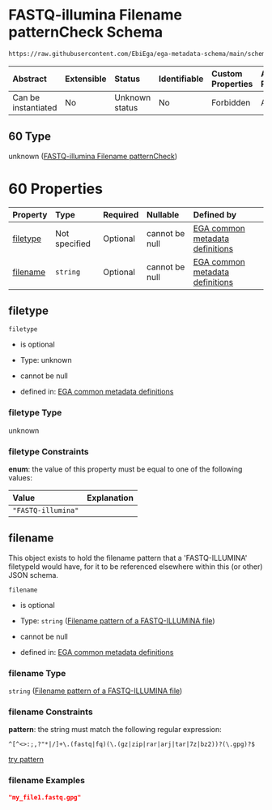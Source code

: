 # FASTQ-illumina Filename patternCheck Schema

```txt
https://raw.githubusercontent.com/EbiEga/ega-metadata-schema/main/schemas/EGA.common-definitions.json#/$defs/filenameFiletypePatternCheck/anyOf/60
```



| Abstract            | Extensible | Status         | Identifiable | Custom Properties | Additional Properties | Access Restrictions | Defined In                                                                                           |
| :------------------ | :--------- | :------------- | :----------- | :---------------- | :-------------------- | :------------------ | :--------------------------------------------------------------------------------------------------- |
| Can be instantiated | No         | Unknown status | No           | Forbidden         | Allowed               | none                | [EGA.common-definitions.json\*](../../../schemas/EGA.common-definitions.json "open original schema") |

## 60 Type

unknown ([FASTQ-illumina Filename patternCheck](ega-4-defs-check-filetype-checks-based-on-its-filename-anyof-fastq-illumina-filename-patterncheck.md))

# 60 Properties

| Property              | Type          | Required | Nullable       | Defined by                                                                                                                                                                                                                                                                                                                                                            |
| :-------------------- | :------------ | :------- | :------------- | :-------------------------------------------------------------------------------------------------------------------------------------------------------------------------------------------------------------------------------------------------------------------------------------------------------------------------------------------------------------------- |
| [filetype](#filetype) | Not specified | Optional | cannot be null | [EGA common metadata definitions](ega-4-defs-check-filetype-checks-based-on-its-filename-anyof-fastq-illumina-filename-patterncheck-properties-filetype.md "https://raw.githubusercontent.com/EbiEga/ega-metadata-schema/main/schemas/EGA.common-definitions.json#/$defs/filenameFiletypePatternCheck/anyOf/60/properties/filetype")                                  |
| [filename](#filename) | `string`      | Optional | cannot be null | [EGA common metadata definitions](ega-4-defs-check-filetype-checks-based-on-its-filename-anyof-fastq-illumina-filename-patterncheck-properties-filename-pattern-of-a-fastq-illumina-file.md "https://raw.githubusercontent.com/EbiEga/ega-metadata-schema/main/schemas/EGA.common-definitions.json#/$defs/filenameFiletypePatternCheck/anyOf/60/properties/filename") |

## filetype



`filetype`

*   is optional

*   Type: unknown

*   cannot be null

*   defined in: [EGA common metadata definitions](ega-4-defs-check-filetype-checks-based-on-its-filename-anyof-fastq-illumina-filename-patterncheck-properties-filetype.md "https://raw.githubusercontent.com/EbiEga/ega-metadata-schema/main/schemas/EGA.common-definitions.json#/$defs/filenameFiletypePatternCheck/anyOf/60/properties/filetype")

### filetype Type

unknown

### filetype Constraints

**enum**: the value of this property must be equal to one of the following values:

| Value              | Explanation |
| :----------------- | :---------- |
| `"FASTQ-illumina"` |             |

## filename

This object exists to hold the filename pattern that a 'FASTQ-ILLUMINA' filetypeId would have, for it to be referenced elsewhere within this (or other) JSON schema.

`filename`

*   is optional

*   Type: `string` ([Filename pattern of a FASTQ-ILLUMINA file](ega-4-defs-check-filetype-checks-based-on-its-filename-anyof-fastq-illumina-filename-patterncheck-properties-filename-pattern-of-a-fastq-illumina-file.md))

*   cannot be null

*   defined in: [EGA common metadata definitions](ega-4-defs-check-filetype-checks-based-on-its-filename-anyof-fastq-illumina-filename-patterncheck-properties-filename-pattern-of-a-fastq-illumina-file.md "https://raw.githubusercontent.com/EbiEga/ega-metadata-schema/main/schemas/EGA.common-definitions.json#/$defs/filenameFiletypePatternCheck/anyOf/60/properties/filename")

### filename Type

`string` ([Filename pattern of a FASTQ-ILLUMINA file](ega-4-defs-check-filetype-checks-based-on-its-filename-anyof-fastq-illumina-filename-patterncheck-properties-filename-pattern-of-a-fastq-illumina-file.md))

### filename Constraints

**pattern**: the string must match the following regular expression:&#x20;

```regexp
^[^<>:;,?"*|/]+\.(fastq|fq)(\.(gz|zip|rar|arj|tar|7z|bz2))?(\.gpg)?$
```

[try pattern](https://regexr.com/?expression=%5E%5B%5E%3C%3E%3A%3B%2C%3F%22*%7C%2F%5D%2B%5C.\(fastq%7Cfq\)\(%5C.\(gz%7Czip%7Crar%7Carj%7Ctar%7C7z%7Cbz2\)\)%3F\(%5C.gpg\)%3F%24 "try regular expression with regexr.com")

### filename Examples

```json
"my_file1.fastq.gpg"
```
